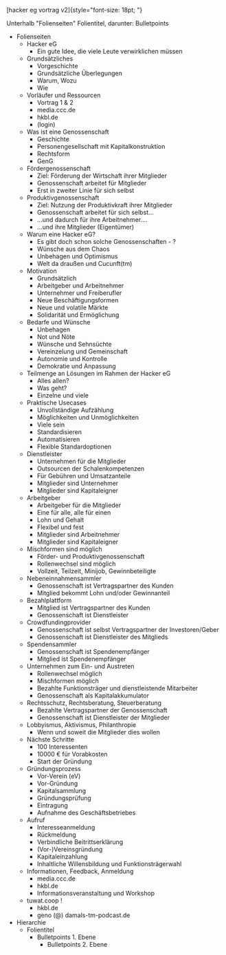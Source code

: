 [hacker eg vortrag v2]{style="font-size: 18pt; "}

Unterhalb \"Folienseiten\" Folientitel, darunter: Bulletpoints

-   Folienseiten
    -   Hacker eG
        -   Ein gute Idee, die viele Leute verwirklichen müssen
    -   Grundsätzliches
        -   Vorgeschichte
        -   Grundsätzliche Überlegungen
        -   Warum, Wozu
        -   Wie
    -   Vorläufer und Ressourcen
        -   Vortrag 1 & 2
        -   media.ccc.de
        -   hkbl.de
        -   (login)
    -   Was ist eine Genossenschaft
        -   Geschichte
        -   Personengesellschaft mit Kapitalkonstruktion
        -   Rechtsform
        -   GenG
    -   Fördergenossenschaft
        -   Ziel: Förderung der Wirtschaft ihrer Mitglieder
        -   Genossenschaft arbeitet für Mitglieder
        -   Erst in zweiter Linie für sich selbst
    -   Produktivgenossenschaft
        -   Ziel: Nutzung der Produktivkraft ihrer Mitglieder
        -   Genossenschaft arbeitet für sich selbst\...
        -   \...und dadurch für ihre Arbeitnehmer\....
        -   \...und ihre Mitglieder (Eigentümer)
    -   Warum eine Hacker eG?
        -   Es gibt doch schon solche Genossenschaften - ?
        -   Wünsche aus dem Chaos
        -   Unbehagen und Optimismus
        -   Welt da draußen und Cucunft(tm)
    -   Motivation
        -   Grundsätzlich
        -   Arbeitgeber und Arbeitnehmer
        -   Unternehmer und Freiberufler
        -   Neue Beschäftigungsformen
        -   Neue und volatile Märkte
        -   Solidarität und Ermöglichung
    -   Bedarfe und Wünsche
        -   Unbehagen
        -   Not und Nöte
        -   Wünsche und Sehnsüchte
        -   Vereinzelung und Gemeinschaft
        -   Autonomie und Kontrolle
        -   Demokratie und Anpassung
    -   Teilmenge an Lösungen im Rahmen der Hacker eG
        -   Alles allen?
        -   Was geht?
        -   Einzelne und viele
    -   Praktische Usecases
        -   Unvollständige Aufzählung
        -   Möglichkeiten und Unmöglichkeiten
        -   Viele sein
        -   Standardisieren
        -   Automatisieren
        -   Flexible Standardoptionen
    -   Dienstleister
        -   Unternehmen für die Mitglieder
        -   Outsourcen der Schalenkompetenzen
        -   Für Gebühren und Umsatzanteile
        -   Mitglieder sind Unternehmer
        -   Mitglieder sind Kapitaleigner
    -   Arbeitgeber
        -   Arbeitgeber für die Mitglieder
        -   Eine für alle, alle für einen
        -   Lohn und Gehalt
        -   Flexibel und fest
        -   Mitglieder sind Arbeitnehmer
        -   Mitglieder sind Kapitaleigner
    -   Mischformen sind möglich
        -   Förder- und Produktivgenossenschaft
        -   Rollenwechsel sind möglich
        -   Vollzeit, Teilzeit, Minijob, Gewinnbeteiligte
    -   Nebeneinnahmensammler
        -   Genossenschaft ist Vertragspartner des Kunden
        -   Mitglied bekommt Lohn und/oder Gewinnanteil
    -   Bezahlplattform
        -   Mitglied ist Vertragspartner des Kunden
        -   Genossenschaft ist Dienstleister
    -   Crowdfundingprovider
        -   Genossenschaft ist selbst Vertragspartner der
            Investoren/Geber
        -   Genossenschaft ist Dienstleister des Mitglieds
    -   Spendensammler
        -   Genossenschaft ist Spendenempfänger
        -   Mitglied ist Spendenempfänger
    -   Unternehmen zum Ein- und Austreten
        -   Rollenwechsel möglich
        -   Mischformen möglich
        -   Bezahlte Funktionsträger und dienstleistende Mitarbeiter
        -   Genossenschaft als Kapitalakkumulator
    -   Rechtsschutz, Rechtsberatung, Steuerberatung
        -   Bezahlte Vertragspartner der Genossenschaft
        -   Genossenschaft ist Dienstleister der Mitglieder
    -   Lobbyismus, Aktivismus, Philanthropie
        -   Wenn und soweit die Mitglieder dies wollen
    -   Nächste Schritte
        -   100 Interessenten
        -   10000 € für Vorabkosten
        -   Start der Gründung
    -   Gründungsprozess
        -   Vor-Verein (eV)
        -   Vor-Gründung
        -   Kapitalsammlung
        -   Gründungsprüfung
        -   Eintragung
        -   Aufnahme des Geschäftsbetriebes
    -   Aufruf
        -   Interesseanmeldung
        -   Rückmeldung
        -   Verbindliche Beitrittserklärung
        -   (Vor-)Vereinsgründung
        -   Kapitaleinzahlung
        -   Inhaltliche Willensbildung und Funktionsträgerwahl
    -   Informationen, Feedback, Anmeldung
        -   media.ccc.de
        -   hkbl.de
        -   Informationsveranstaltung und Workshop
    -   tuwat.coop !
        -   hkbl.de
        -   geno (@) damals-tm-podcast.de
-   Hierarchie
    -   Folientitel
        -   Bulletpoints 1. Ebene
            -   Bulletpoints 2. Ebene
